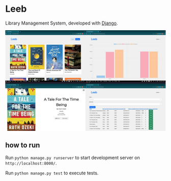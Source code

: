 # Leeb

Library Management System, developed with [Django](https://github.com/django/django).

![screenshot](screenshot.jpg)


## how to run

Run `python manage.py runserver` to start development server on `http://localhost:8000/`.

Run `python manage.py test` to execute tests.
